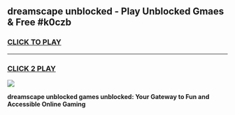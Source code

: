 
## dreamscape unblocked - Play Unblocked Gmaes & Free #k0czb
<h3>
<a href="https://news.freeplayer.one?title=dreamscape_unblocked&ref=26F">CLICK TO PLAY</a></h3>
<hr>

<h3>
<a href="https://news.freeplayer.one?title=dreamscape_unblocked&ref=26F">CLICK 2 PLAY</a>
  
</h3>

<a href="https://news.freeplayer.one?title=dreamscape_unblocked&ref=26F/"><img src="https://clearcache.store/games.png"></a>


**dreamscape unblocked games unblocked: Your Gateway to Fun and Accessible Online Gaming**
